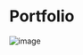 ﻿# Portfolio

![image](https://github.com/pjrkrishna/Portifolio/assets/135944903/704efbb7-66a9-4aa3-b0ad-1b45e6da97bf)
